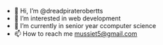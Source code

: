 - 👋 Hi, I’m @dreadpiraterobertts
- 👀 I’m interested in web development 
- 🌱 I’m currently in senior year ccomputer science
- 📫 How to reach me mussiet5@gmail.com

<!---
dreadpiraterobertts/dreadpiraterobertts is a ✨ special ✨ repository because its `README.md` (this file) appears on your GitHub profile.
You can click the Preview link to take a look at your changes.
--->
